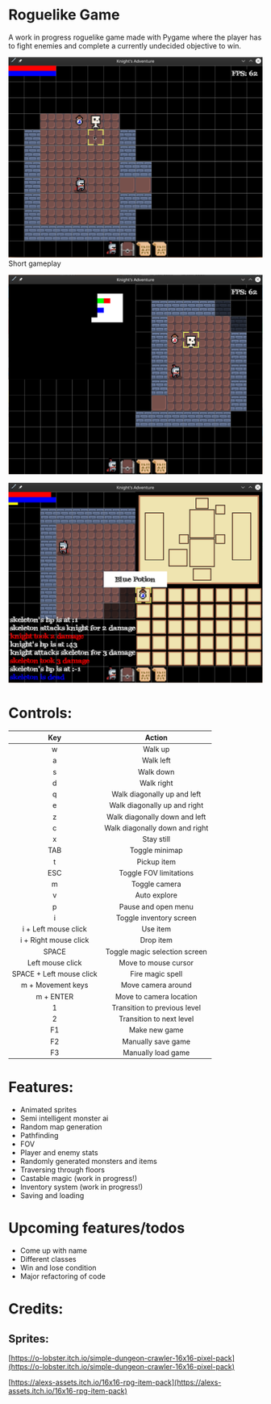 # Roguelike Game
A work in progress roguelike game made with Pygame where the player has to fight enemies and complete a currently undecided objective to win.

![Demo](resource/readme/Demo.gif)
Short gameplay

![Still](resource/readme/Still.png)

![Inventory](resource/readme/Inventory.png)

# Controls:

| Key | Action |
|:---:|:---:|
| w   | Walk up |
| a   | Walk left |
| s   | Walk down |
| d   | Walk right |
| q   | Walk diagonally up and left |
| e   | Walk diagonally up and right |
| z   | Walk diagonally down and left |
| c   | Walk diagonally down and right |
| x   | Stay still |
| TAB | Toggle minimap |
| t   | Pickup item |
| ESC | Toggle FOV limitations |
| m   | Toggle camera |
| v   | Auto explore |
| p   | Pause and open menu |
| i   | Toggle inventory screen |
| i + Left mouse click | Use item |
| i + Right mouse click | Drop item |
| SPACE | Toggle magic selection screen |
| Left mouse click | Move to mouse cursor |
| SPACE + Left mouse click | Fire magic spell |
| m + Movement keys | Move camera around |
| m + ENTER | Move to camera location |
| 1 | Transition to previous level |
| 2 | Transition to next level |
| F1 | Make new game |
| F2 | Manually save game |
| F3 | Manually load game |

# Features:
- Animated sprites
- Semi intelligent monster ai
- Random map generation
- Pathfinding
- FOV
- Player and enemy stats
- Randomly generated monsters and items
- Traversing through floors
- Castable magic (work in progress!)
- Inventory system (work in progress!)
- Saving and loading

# Upcoming features/todos
- Come up with name
- Different classes
- Win and lose condition
- Major refactoring of code

# Credits:  
## Sprites:
[https://o-lobster.itch.io/simple-dungeon-crawler-16x16-pixel-pack](https://o-lobster.itch.io/simple-dungeon-crawler-16x16-pixel-pack)

[https://alexs-assets.itch.io/16x16-rpg-item-pack](https://alexs-assets.itch.io/16x16-rpg-item-pack)
